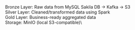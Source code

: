 Bronze Layer: Raw data from MySQL Sakila DB → Kafka → S3\
Silver Layer: Cleaned/transformed data using Spark\
Gold Layer: Business-ready aggregated data\
Storage: MinIO (local S3-compatible)\
